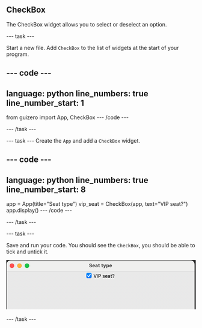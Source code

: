 ## CheckBox 

The CheckBox widget allows you to select or deselect an option.

--- task ---

Start a new file. Add `CheckBox` to the list of widgets at the start of your program.

--- code ---
---
language: python
line_numbers: true
line_number_start: 1
---
from guizero import App, CheckBox
--- /code ---

--- /task ---


--- task ---
Create the `App` and add a `CheckBox` widget.

--- code ---
---
language: python
line_numbers: true
line_number_start: 8
---
app = App(title="Seat type")
vip_seat = CheckBox(app, text="VIP seat?")
app.display()
--- /code ---

--- /task ---

--- task ---

Save and run your code. You should see the `CheckBox`, you should be able to tick and untick it.

![CheckBox demo](images/checkbox.png)

--- /task ---


  
